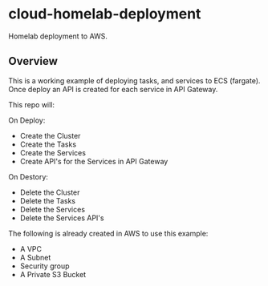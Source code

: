 # cloud-homelab-deployment
Homelab deployment to AWS.

## Overview 

This is a working example of deploying tasks, and services to ECS (fargate). Once deploy an API is created for each service in API Gateway.


This repo will:

On Deploy:
- Create the Cluster
- Create the Tasks
- Create the Services
- Create API's for the Services in API Gateway

On Destory:
- Delete the Cluster
- Delete the Tasks
- Delete the Services
- Delete the Services API's

The following is already created in AWS to use this example:
- A VPC
- A Subnet
- Security group
- A Private S3 Bucket